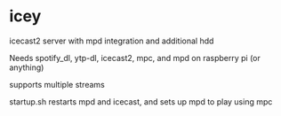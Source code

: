 # icey
icecast2 server with mpd integration and additional hdd

Needs spotify_dl, ytp-dl, icecast2, mpc, and mpd on raspberry pi (or anything)

supports multiple streams

startup.sh restarts mpd and icecast, and sets up mpd to play using mpc
